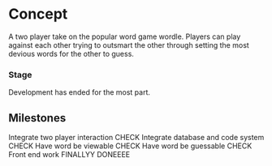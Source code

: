 # Concept

A two player take on the popular word game wordle. Players can play against each other trying to outsmart the other through setting the most devious words for the other to guess.

### Stage

Development has ended for the most part.

## Milestones

Integrate two player interaction CHECK
Integrate database and code system CHECK
Have word be viewable CHECK
Have word be guessable CHECK
Front end work FINALLYY DONEEEE
